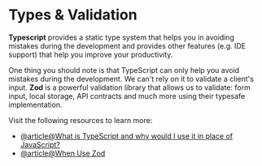 # Types & Validation

**Typescript** provides a static type system that helps you in avoiding mistakes during the development and provides other features (e.g. IDE support) that help you improve your productivity. 

One thing you should note is that TypeScript can only help you avoid mistakes during the development. We can't rely on it to validate a client's input. **Zod** is a powerful validation library that allows us to validate: form input, local storage, API contracts and much more using their typesafe implementation.

Visit the following resources to learn more:

- [@article@What is TypeScript and why would I use it in place of JavaScript?](https://stackoverflow.com/questions/12694530/what-is-typescript-and-why-would-i-use-it-in-place-of-javascript)
- [@article@When Use Zod](https://www.totaltypescript.com/when-should-you-use-zod)

